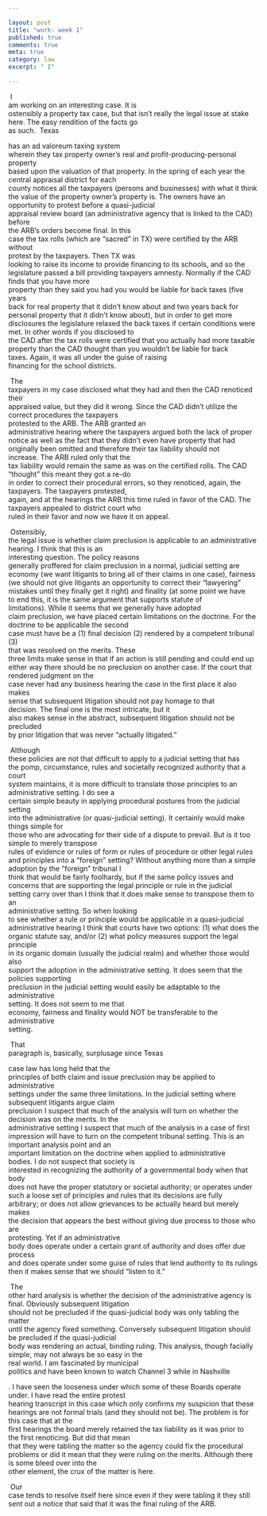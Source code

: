 ```yaml
---

layout: post
title: "work: week 1"
published: true
comments: true
meta: true
category: law
excerpt: " I"

---
```


 I  
am working on an interesting case. It is  
ostensibly a property tax case, but that isn’t really the legal issue at stake  
here. The easy rendition of the facts go  
as such.  
Texas

has an ad valoreum taxing system  
wherein they tax property owner’s real and profit-producing-personal property  
based upon the valuation of that property. In the spring of each year the central appraisal district for each  
county notices all the taxpayers (persons and businesses) with what it think  
the value of the property owner’s property is. The owners have an opportunity to protest before a quasi-judicial  
appraisal review board (an administrative agency that is linked to the CAD) before  
the ARB’s orders become final. In this  
case the tax rolls (which are “sacred” in TX) were certified by the ARB without  
protest by the taxpayers. Then TX was  
looking to raise its income to provide financing to its schools, and so the  
legislature passed a bill providing taxpayers amnesty. Normally if the CAD finds that you have more  
property than they said you had you would be liable for back taxes (five years  
back for real property that it didn’t know about and two years back for  
personal property that it didn’t know about), but in order to get more  
disclosures the legislature relaxed the back taxes if certain conditions were  
met. In other words if you disclosed to  
the CAD after the tax rolls were certified that you actually had more taxable  
property than the CAD thought than you wouldn’t be liable for back taxes. Again, it was all under the guise of raising  
financing for the school districts.

 The  
taxpayers in my case disclosed what they had and then the CAD renoticed their  
appraised value, but they did it wrong. Since the CAD didn’t utilize the correct procedures the taxpayers  
protested to the ARB. The ARB granted an  
administrative hearing where the taxpayers argued both the lack of proper  
notice as well as the fact that they didn’t even have property that had  
originally been omitted and therefore their tax liability should not  
increase. The ARB ruled only that the  
tax liability would remain the same as was on the certified rolls. The CAD “thought” this meant they got a re-do  
in order to correct their procedural errors, so they renoticed, again, the  
taxpayers. The taxpayers protested,  
again, and at the hearings the ARB this time ruled in favor of the CAD. The taxpayers appealed to district court who  
ruled in their favor and now we have it on appeal.

 Ostensibly,  
the legal issue is whether claim preclusion is applicable to an administrative  
hearing. I think that this is an  
interesting question. The policy reasons  
generally proffered for claim preclusion in a normal, judicial setting are  
economy (we want litigants to bring all of their claims in one case), fairness  
(we should not give litigants an opportunity to correct their “lawyering”  
mistakes until they finally get it right) and finality (at some point we have  
to end this, it is the same argument that supports statute of limitations). While it seems that we generally have adopted  
claim preclusion, we have placed certain limitations on the doctrine. For the doctrine to be applicable the second  
case must have be a (1) final decision (2) rendered by a competent tribunal (3)  
that was resolved on the merits. These  
three limits make sense in that if an action is still pending and could end up  
either way there should be no preclusion on another case. If the court that rendered judgment on the  
case never had any business hearing the case in the first place it also makes  
sense that subsequent litigation should not pay homage to that decision. The final one is the most intricate, but it  
also makes sense in the abstract, subsequent litigation should not be precluded  
by prior litigation that was never “actually litigated.”

 Although  
these policies are not that difficult to apply to a judicial setting that has  
the pomp, circumstance, rules and societally recognized authority that a court  
system maintains, it is more difficult to translate those principles to an  
administrative setting. I do see a  
certain simple beauty in applying procedural postures from the judicial setting  
into the administrative (or quasi-judicial setting). It certainly would make things simple for  
those who are advocating for their side of a dispute to prevail. But is it too simple to merely transpose  
rules of evidence or rules of form or rules of procedure or other legal rules  
and principles into a “foreign” setting? Without anything more than a simple adoption by the “foreign” tribunal I  
think that would be fairly foolhardy, but if the same policy issues and  
concerns that are supporting the legal principle or rule in the judicial  
setting carry over than I think that it does make sense to transpose them to an  
administrative setting. So when looking  
to see whether a rule or principle would be applicable in a quasi-judicial  
administrative hearing I think that courts have two options: (1) what does the  
organic statute say, and/or (2) what policy measures support the legal principle  
in its organic domain (usually the judicial realm) and whether those would also  
support the adoption in the administrative setting. It does seem that the policies supporting  
preclusion in the judicial setting would easily be adaptable to the administrative  
setting. It does not seem to me that  
economy, fairness and finality would NOT be transferable to the administrative  
setting. 

 That  
paragraph is, basically, surplusage since 
Texas

case law has long held that the  
principles of both claim and issue preclusion may be applied to administrative  
settings under the same three limitations. In the judicial setting where subsequent litigants argue claim  
preclusion I suspect that much of the analysis will turn on whether the  
decision was on the merits. In the  
administrative setting I suspect that much of the analysis in a case of first  
impression will have to turn on the competent tribunal setting. This is an important analysis point and an  
important limitation on the doctrine when applied to administrative  
bodies. I do not suspect that society is  
interested in recognizing the authority of a governmental body when that body  
does not have the proper statutory or societal authority; or operates under  
such a loose set of principles and rules that its decisions are fully  
arbitrary; or does not allow grievances to be actually heard but merely makes  
the decision that appears the best without giving due process to those who are  
protesting. Yet if an administrative  
body does operate under a certain grant of authority and does offer due process  
and does operate under some guise of rules that lend authority to its rulings  
then it makes sense that we should “listen to it.” 

 The  
other hard analysis is whether the decision of the administrative agency is  
final. Obviously subsequent litigation  
should not be precluded if the quasi-judicial body was only tabling the matter  
until the agency fixed something. Conversely subsequent litigation should be precluded if the quasi-judicial  
body was rendering an actual, binding ruling. This analysis, though facially simple, may not always be so easy in the  
real world. I am fascinated by municipal  
politics and have been known to watch Channel 3 while in 
Nashville

. I have seen the looseness under which some of these Boards operate  
under. I have read the entire protest  
hearing transcript in this case which only confirms my suspicion that these  
hearings are not formal trials (and they should not be). The problem is for this case that at the  
first hearings the board merely retained the tax liability as it was prior to  
the first renoticing. But did that mean  
that they were tabling the matter so the agency could fix the procedural  
problems or did it mean that they were ruling on the merits. Although there is some bleed over into the  
other element, the crux of the matter is here. 

 Our  
case tends to resolve itself here since even if they were tabling it they still  
sent out a notice that said that it was the final ruling of the ARB. 